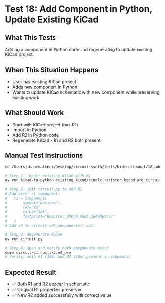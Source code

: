 # Test 18: Add Component in Python, Update Existing KiCad

## What This Tests
Adding a component in Python code and regenerating to update existing KiCad project.

## When This Situation Happens
- User has existing KiCad project
- Adds new component in Python
- Wants to update KiCad schematic with new component while preserving existing work

## What Should Work
- Start with KiCad project (has R1)
- Import to Python
- Add R2 in Python code
- Regenerate KiCad - R1 and R2 both present

## Manual Test Instructions

```bash
cd /Users/shanemattner/Desktop/circuit-synth/tests/bidirectional/18_add_component_update_kicad

# Step 1: Import existing KiCad with R1
uv run kicad-to-python existing_kicad/single_resistor.kicad_pro circuit.py

# Step 2: Edit circuit.py to add R2
# Add after r1 component:
#   r2 = Component(
#       symbol="Device:R",
#       ref="R2",
#       value="20k",
#       footprint="Resistor_SMD:R_0603_1608Metric"
#   )
# Add r2 to circuit.add_components() call

# Step 3: Regenerate KiCad
uv run circuit.py

# Step 4: Open and verify both components exist
open circuit/circuit.kicad_pro
# Verify: both R1 (10k) and R2 (20k) present in schematic
```

## Expected Result

- ✅ Both R1 and R2 appear in schematic
- ✅ Original R1 properties preserved
- ✅ New R2 added successfully with correct value
